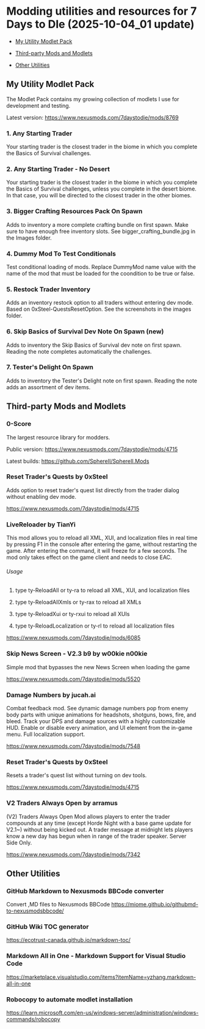 # Modding utilities and resources for 7 Days to DIe (2025-10-04_01 update)

- [My Utility Modlet Pack](#my-utility-modlet-pack)

- [Third-party Mods and Modlets](#third-party-mods-and-modlets)

- [Other Utilities](#other-utilities)

## My Utility Modlet Pack

The Modlet Pack contains my growing collection of modlets I use for development and testing.

Latest version: https://www.nexusmods.com/7daystodie/mods/8769

### 1. Any Starting Trader 

Your starting trader is the closest trader in the biome in which you complete the Basics of Survival challenges.

### 2. Any Starting Trader - No Desert

Your starting trader is the closest trader in the biome in which you complete the Basics of Survival challenges, unless you complete in the desert biome. In that case, you will be directed to the closest trader in the other biomes.

### 3. Bigger Crafting Resources Pack On Spawn

Adds to inventory a more complete crafting bundle on first spawn. Make sure to have enough free inventory slots. See bigger_crafting_bundle.jpg in the Images folder.

### 4. Dummy Mod To Test Conditionals

Test conditional loading of mods. Replace DummyMod name value with the name of the mod that must be loaded for the coondition to be true or false.

### 5. Restock Trader Inventory

Adds an inventory restock option to all traders without entering dev mode. Based on 0xSteel-QuestsResetOption. See the screenshots in the images folder.

### 6. Skip Basics of Survival Dev Note On Spawn (new)

Adds to inventory the Skip Basics of Survival dev note on first spawn. Reading the note completes automatically the challenges.

### 7. Tester's Delight On Spawn

Adds to inventory the Tester's Delight note on first spawn. Reading the note adds an assortment of dev items.

## Third-party Mods and Modlets

### 0-Score

The largest resource library for modders.

Public version: https://www.nexusmods.com/7daystodie/mods/4715

Latest builds: https://github.com/SphereII/SphereII.Mods

### Reset Trader's Quests by 0xSteel

Adds option to reset trader's quest list directly from the trader dialog without enabling dev mode.

https://www.nexusmods.com/7daystodie/mods/4715

### LiveReloader by TianYi

This mod allows you to reload all XML, XUI, and localization files in real time by pressing F1 in the console after entering the game, without restarting the game. After entering the command, it will freeze for a few seconds. The mod only takes effect on the game client and needs to close EAC.

###### Usage

1. type ty-ReloadAll or ty-ra to reload all XML, XUI, and localization files

2. type ty-ReloadAllXmls or ty-rax to reload all XMLs

3. type ty-ReloadXui or ty-rxui to reload all XUIs

4. type ty-ReloadLocalization or ty-rl to reload all localization files

https://www.nexusmods.com/7daystodie/mods/6085

### Skip News Screen - V2.3 b9 by w00kie n00kie

Simple mod that bypasses the new News Screen when loading the game

https://www.nexusmods.com/7daystodie/mods/5520

### Damage Numbers by jucah.ai

Combat feedback mod. See dynamic damage numbers pop from enemy body parts with unique animations for headshots, shotguns, bows, fire, and bleed. Track your DPS and damage sources with a highly customizable HUD. Enable or disable every animation, and UI element from the in-game menu. Full localization support.

https://www.nexusmods.com/7daystodie/mods/7548

### Reset Trader's Quests by 0xSteel

Resets a trader's quest list without turning on dev tools.

https://www.nexusmods.com/7daystodie/mods/4715

### V2 Traders Always Open by arramus

(V2) Traders Always Open Mod allows players to enter the trader compounds at any time (except Horde Night with a base game update for V2.1~) without being kicked out. A trader message at midnight lets players know a new day has begun when in range of the trader speaker. Server Side Only.

https://www.nexusmods.com/7daystodie/mods/7342

## Other Utilities

### GitHub Markdown to Nexusmods BBCode converter

Convert ,MD files to Nexusmods BBCode
https://miome.github.io/githubmd-to-nexusmodsbbcode/

### GitHub Wiki TOC generator

https://ecotrust-canada.github.io/markdown-toc/

### Markdown All in One - Markdown Support for Visual Studio Code

https://marketplace.visualstudio.com/items?itemName=yzhang.markdown-all-in-one

### Robocopy to automate modlet installation

https://learn.microsoft.com/en-us/windows-server/administration/windows-commands/robocopy